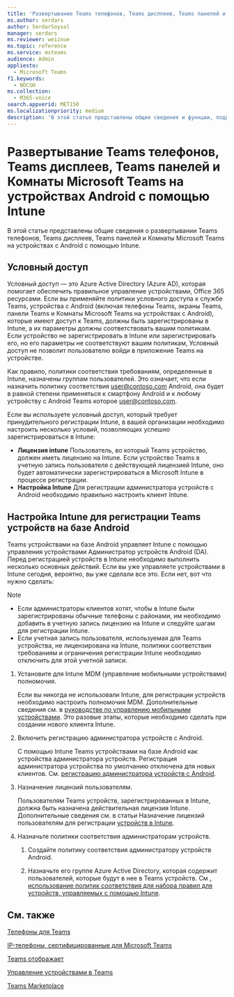 ```yaml
---
title: 'Развертывание Teams телефонов, Teams дисплеев, Teams панелей и Комнаты Microsoft Teams на устройствах Android с помощью Intune'
ms.author: serdars
author: SerdarSoysal
manager: serdars
ms.reviewer: weizxue
ms.topic: reference
ms.service: msteams
audience: Admin
appliesto:
  - Microsoft Teams
f1.keywords:
  - NOCSH
ms.collection:
  - M365-voice
search.appverid: MET150
ms.localizationpriority: medium
description: 'В этой статье представлены общие сведения и функции, поддерживаемые Microsoft Teams устройствах с Android.'
---
```


# <a name="deploy-teams-phones-teams-displays-teams-panels-and-microsoft-teams-rooms-on-android-using-intune"></a>Развертывание Teams телефонов, Teams дисплеев, Teams панелей и Комнаты Microsoft Teams на устройствах Android с помощью Intune

В этой статье представлены общие сведения о развертывании Teams телефонов, Teams дисплеев, Teams панелей и Комнаты Microsoft Teams на устройствах с Android с помощью Intune.

## <a name="conditional-access"></a>Условный доступ

Условный доступ — это Azure Active Directory (Azure AD), которая помогает обеспечить правильное управление устройствами, Office 365 ресурсами.  Если вы применяйте политики условного доступа к службе Teams, устройства с Android (включая телефоны Teams, экраны Teams, панели Teams и Комнаты Microsoft Teams на устройствах с Android), которые имеют доступ к Teams, должны быть зарегистрированы в Intune, а их параметры должны соответствовать вашим политикам.  Если устройство не зарегистрировать в Intune или зарегистрировать его, но его параметры не соответствуют вашим политикам, Условный доступ не позволит пользователю войди в приложение Teams на устройстве.

Как правило, политики соответствия требованиям, определенные в Intune, назначены группам пользователей.  Это означает, что если назначить политику соответствия user@contoso.com Android, она будет в равной степени применяться к смартфону Android и к любому устройству с Android Teams которое user@contoso.com.

Если вы используете условный доступ, который требует принудительного регистрации Intune, в вашей организации необходимо настроить несколько условий, позволяющих успешно зарегистрироваться в Intune:

- **Лицензия intune** Пользователь, во который Teams устройство, должен иметь лицензию на Intune.  Если устройство Teams в учетную запись пользователя с действующей лицензией Intune, оно будет автоматически зарегистрироваться в Microsoft Intune в процессе регистрации.
- **Настройка Intune** Для регистрации администратора устройств с Android необходимо правильно настроить клиент Intune.

## <a name="configure-intune-to-enroll-teams-android-based-devices"></a>Настройка Intune для регистрации Teams устройств на базе Android

Teams устройствами на базе Android управляет Intune с помощью управления устройствами Администратор устройств Android (DA). Перед регистрацией устройств в Intune необходимо выполнить несколько основных действий.  Если вы уже управляете устройствами в Intune сегодня, вероятно, вы уже сделали все это.  Если нет, вот что нужно сделать:

> [!NOTE]
> - Если администраторы клиентов хотят, чтобы в Intune были зарегистрированы обычные телефоны с районами, им необходимо добавить в учетную запись лицензию на Intune и следуйте шагам для регистрации Intune.
> - Если учетная запись пользователя, используемая для Teams устройства, не лицензирована на Intune, политики соответствия требованиям и ограничения регистрации Intune необходимо отключить для этой учетной записи.



1. Установите для Intune MDM (управление мобильными устройствами) полномочия.  

   Если вы никогда не использовали Intune, для регистрации устройств необходимо настроить полномочия MDM. Дополнительные сведения см. в [руководстве по управлению мобильными устройствами](/intune/fundamentals/mdm-authority-set).  Это разовые этапы, которые необходимо сделать при создании нового клиента Intune.
1. Включить регистрацию администратора устройств с Android.
  
   С помощью Intune Teams устройствами на базе Android как устройства администратора устройств.  Регистрация администратора устройства по умолчанию отключена для новых клиентов. См. [регистрацию администратора устройств с Android](/intune/enrollment/android-enroll-device-administrator).
1. Назначение лицензий пользователям. 
 
   Пользователям Teams устройств, зарегистрированных в Intune, должна быть назначена действительная лицензия Intune. Дополнительные сведения см. в статьи Назначение лицензий пользователям для регистрации [устройств в Intune](/intune/fundamentals/licenses-assign).
1. Назначьте политики соответствия администраторам устройств.  

   1. Создайте политику соответствия администратору устройств Android.

   1. Назначьте его группе Azure Active Directory, которая содержит пользователей, которые будут в нее в Teams устройств. См [. использование политик соответствия для набора правил для устройств, управляемых с помощью Intune](/mem/intune/protect/device-compliance-get-started).

## <a name="see-also"></a>См. также

[Телефоны для Teams](phones-for-teams.md)

[IP-телефоны, сертифицированные для Microsoft Teams](teams-ip-phones.md)

[Teams отображает](teams-displays.md)

[Управление устройствами в Teams](device-management.md)

[Teams Marketplace](https://office.com/teamsdevices)
